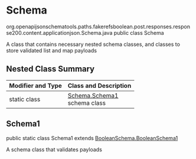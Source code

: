 # Schema
org.openapijsonschematools.paths.fakerefsboolean.post.responses.response200.content.applicationjson.Schema.java
public class Schema

A class that contains necessary nested schema classes, and classes to store validated list and map payloads

## Nested Class Summary
| Modifier and Type | Class and Description |
| ----------------- | ---------------------- |
| static class | [Schema.Schema1](#schema1)<br> schema class |

## Schema1
public static class Schema1
extends [BooleanSchema.BooleanSchema1](../../../../../../../../components/schemas/BooleanSchema.md#booleanschema1)

A schema class that validates payloads
